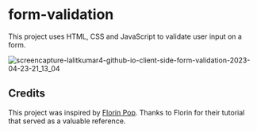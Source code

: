 # form-validation
This project uses HTML, CSS and JavaScript to validate user input on a form.

![screencapture-lalitkumar4-github-io-client-side-form-validation-2023-04-23-21_13_04](https://user-images.githubusercontent.com/64465383/233849846-744eb906-7674-469f-ba93-c5ea007cf115.png)

## Credits

This project was inspired by [Florin Pop](https://github.com/florinpop17). Thanks to Florin for their tutorial that served as a valuable reference.
